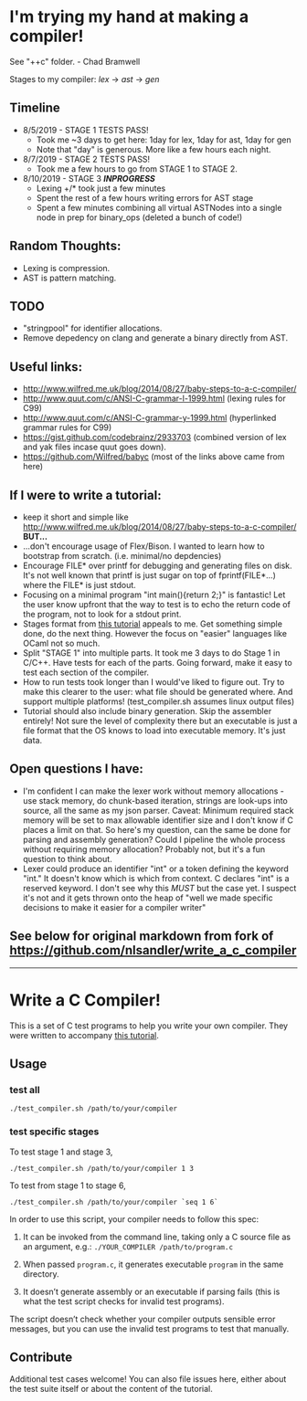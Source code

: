 # I'm trying my hand at making a compiler!
See "++c" folder. - Chad Bramwell

Stages to my compiler: *lex* -> *ast* -> *gen*

## Timeline

* 8/5/2019 - STAGE 1 TESTS PASS! 
    * Took me ~3 days to get here: 1day for lex, 1day for ast, 1day for gen
    * Note that "day" is generous. More like a few hours each night.
* 8/7/2019 - STAGE 2 TESTS PASS! 
    * Took me a few hours to go from STAGE 1 to STAGE 2.
* 8/10/2019 - STAGE 3 ___INPROGRESS___
    * Lexing +/* took just a few minutes
    * Spent the rest of a few hours writing errors for AST stage
    * Spent a few minutes combining all virtual ASTNodes into a single node in prep for binary_ops (deleted a bunch of code!)

## Random Thoughts:
* Lexing is compression.
* AST is pattern matching.

## TODO
* "stringpool" for identifier allocations.
* Remove depedency on clang and generate a binary directly from AST.

## Useful links:
* http://www.wilfred.me.uk/blog/2014/08/27/baby-steps-to-a-c-compiler/
* http://www.quut.com/c/ANSI-C-grammar-l-1999.html (lexing rules for C99)
* http://www.quut.com/c/ANSI-C-grammar-y-1999.html (hyperlinked grammar rules for C99)
* https://gist.github.com/codebrainz/2933703 (combined version of lex and yak files incase quut goes down). 
* https://github.com/Wilfred/babyc (most of the links above came from here)

## If I were to write a tutorial:
* keep it short and simple like http://www.wilfred.me.uk/blog/2014/08/27/baby-steps-to-a-c-compiler/ **BUT...**
* ...don't encourage usage of Flex/Bison. I wanted to learn how to bootstrap from scratch. (i.e. minimal/no depdencies)
* Encourage FILE* over printf for debugging and generating files on disk. It's not well known that printf is just sugar on top of fprintf(FILE*...) where the FILE* is just stdout.
* Focusing on a minimal program "int main(){return 2;}" is fantastic! Let the user know upfront that the way to test is to echo the return code of the program, not to look for a stdout print.
* Stages format from [this tutorial](https://norasandler.com/2017/11/29/Write-a-Compiler.html) appeals to me. Get something simple done, do the next thing. However the focus on "easier" languages like OCaml not so much.
* Split "STAGE 1" into multiple parts. It took me 3 days to do Stage 1 in C/C++. Have tests for each of the parts. Going forward, make it easy to test each section of the compiler.
* How to run tests took longer than I would've liked to figure out. Try to make this clearer to the user: what file should be generated where. And support multiple platforms! (test_compiler.sh assumes linux output files)
* Tutorial should also include binary generation. Skip the assembler entirely! Not sure the level of complexity there but an executable is just a file format that the OS knows to load into executable memory. It's just data.

## Open questions I have:
* I'm confident I can make the lexer work without memory allocations - use stack memory, do chunk-based iteration, strings are look-ups into source, all the same as my json parser. Caveat: Minimum required stack memory will be set to max allowable identifier size and I don't know if C places a limit on that. So here's my question, can the same be done for parsing and assembly generation? Could I pipeline the whole process without requiring memory allocation? Probably not, but it's a fun question to think about.
* Lexer could produce an identifier "int" or a token defining the keyword "int." It doesn't know which is which from context. C declares "int" is a reserved keyword. I don't see why this *MUST* but the case yet. I suspect it's not and it gets thrown onto the heap of "well we made specific decisions to make it easier for a compiler writer"

## See below for original markdown from fork of https://github.com/nlsandler/write_a_c_compiler
---
# Write a C Compiler!

This is a set of C test programs to help you write your own compiler. They were written to accompany [this tutorial](https://norasandler.com/2017/11/29/Write-a-Compiler.html).

## Usage

### test all
```
./test_compiler.sh /path/to/your/compiler
```

### test specific stages
To test stage 1 and stage 3,
```
./test_compiler.sh /path/to/your/compiler 1 3
```
To test from stage 1 to stage 6,
```
./test_compiler.sh /path/to/your/compiler `seq 1 6`
```

In order to use this script, your compiler needs to follow this spec:

1. It can be invoked from the command line, taking only a C source file as an argument, e.g.: `./YOUR_COMPILER /path/to/program.c`

2. When passed `program.c`, it generates executable `program` in the same directory.

3. It doesn’t generate assembly or an executable if parsing fails (this is what the test script checks for invalid test programs).

The script doesn’t check whether your compiler outputs sensible error messages, but you can use the invalid test programs to test that manually.

## Contribute

Additional test cases welcome! You can also file issues here, either about the test suite itself or about the content of the tutorial.
